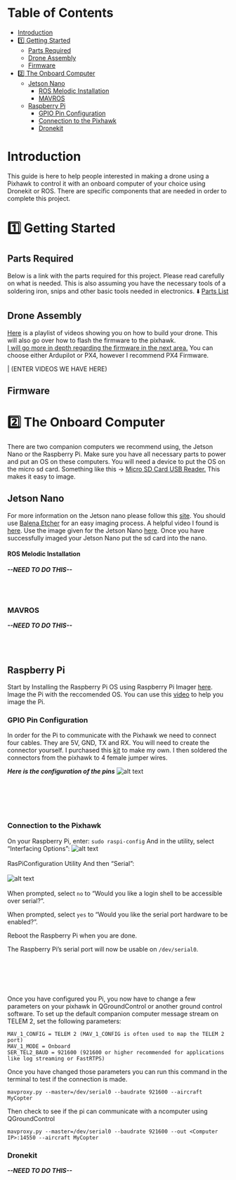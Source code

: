 # Table of Contents
- [Introduction](#introduction)
- [:one: Getting Started](#one-getting-started)
    - [Parts Required](#parts-required)
    - [Drone Assembly](#drone-assembly)
    - [Firmware](#firmware)
- [:two: The Onboard Computer](#two-the-onboard-computer)
    - [Jetson Nano](#jetson-nano)
        - [ROS Melodic Installation](#ros-melodic-installation)
        - [MAVROS](#mavros)
    - [Raspberry Pi](#raspberry-pi)
        - [GPIO Pin Configuration](#gpio-pin-configuration)
        - [Connection to the Pixhawk](#connection-to-the-pixhawk)
        - [Dronekit](#dronekit)
    

# Introduction
This guide is here to help people interested in making a drone using a Pixhawk to control it with an onboard computer of your choice using Dronekit or ROS. There are specific components that are needed in order to complete this project.

# :one: Getting Started
## Parts Required
Below is a link with the parts required for this project. Please read carefully on what is needed. This is also assuming you have the necessary tools of a soldering iron, snips and other basic tools needed in electronics. :arrow_down:
[Parts List](https://docs.google.com/document/d/1yg1S2lEn6Pxzbmr_OziczwqIsVRe4be1YQAyOio6FKI/edit?usp=sharing)
## Drone Assembly
[Here](https://youtube.com/playlist?list=PLm_39In9-wKMa8U90cwcDMecCGuM5Sja1) is a playlist of videos showing you on how to build your drone. This will also go over how to flash the firmware to the pixhawk. <br/> <ins>I will go more in depth regarding the firmware in the next area.</ins> You can choose either Ardupilot or PX4, however I recommend PX4 Firmware.

|
(ENTER VIDEOS WE HAVE HERE)
## Firmware

# :two: The Onboard Computer
There are two companion computers we recommend using, the Jetson Nano or the Raspberry Pi. Make sure you have all necessary parts to power and put an OS on these computers. You will need a device to put the OS on the micro sd card. Something like this -> [Micro SD Card USB Reader.](https://www.amazon.com/UGREEN-Reader-Portable-Adapter-Windows/dp/B0779V61XB/ref=sr_1_7?dchild=1&keywords=micro+sd+usb&qid=1609284957&sr=8-7) This makes it easy to image. 

## Jetson Nano
For more information on the Jetson nano please follow this [site](https://developer.nvidia.com/embedded/learn/get-started-jetson-nano-devkit). You should use [Balena Etcher](https://www.balena.io/etcher/) for an easy imaging process. A helpful video I found is [here](https://www.youtube.com/watch?v=fepv1uDyiXk). Use the image given for the Jetson Nano [here](https://developer.nvidia.com/embedded/learn/get-started-jetson-nano-devkit#write). Once you have successfully imaged your Jetson Nano put the sd card into the nano.
#### ROS Melodic Installation
***--NEED TO DO THIS--***
<br><br/>
<br><br/>
### MAVROS
***--NEED TO DO THIS--***
<br><br/>
<br><br/>


## Raspberry Pi
Start by Installing the Raspberry Pi OS using Raspberry Pi Imager [here](https://www.raspberrypi.org/software/). Image the Pi with the reccomended OS. You can use this [video](https://www.youtube.com/watch?v=y45hsd2AOpw) to help you image the Pi.

### GPIO Pin Configuration
In order for the Pi to communicate with the Pixhawk we need to connect four cables. They are 5V, GND, TX and RX. You will need to create the connector yourself. I purchased this [kit](https://www.amazon.com/1-25mm-Connectors-Pre-Crimped-Pixhawk-Silicone/dp/B07S18D3RN/ref=pd_lpo_421_img_1/141-3051472-7066820?_encoding=UTF8&pd_rd_i=B07S18D3RN&pd_rd_r=f3a9d5f4-62e9-4587-960a-f1adead929ca&pd_rd_w=1BF6V&pd_rd_wg=si57j&pf_rd_p=7b36d496-f366-4631-94d3-61b87b52511b&pf_rd_r=M89NX5SX5CSHB6VGESD6&psc=1&refRID=M89NX5SX5CSHB6VGESD6) to make my own. I then soldered the connectors from the pixhawk to 4 female jumper wires.

***Here is the configuration of the pins***
![alt text](https://discuss.ardupilot.org/uploads/default/original/2X/f/f837b6b1116ec02c3490e34035c2f09da5a62936.jpg)

<br><br/>
<br><br/>


### Connection to the Pixhawk

On your Raspberry Pi, enter:
```sudo raspi-config```
And in the utility, select “Interfacing Options”:
![alt text](https://ardupilot.org/dev/_images/RaspberryPi_Serial1.png)
<br><br/>
RasPiConfiguration Utility
And then “Serial”:
<br><br/>
![alt text](https://ardupilot.org/dev/_images/RaspberryPi_Serial2.png)
<br><br/>
When prompted, select ```no``` to “Would you like a login shell to be accessible over serial?”.

When prompted, select ```yes``` to “Would you like the serial port hardware to be enabled?”.

Reboot the Raspberry Pi when you are done.

The Raspberry Pi’s serial port will now be usable on ```/dev/serial0```.

<br><br/>
<br><br/>

Once you have configured you Pi, you now have to change a few parameters on your pixhawk in QGroundControl or another ground control software. To set up the default companion computer message stream on TELEM 2, set the following parameters:
```
MAV_1_CONFIG = TELEM 2 (MAV_1_CONFIG is often used to map the TELEM 2 port)
MAV_1_MODE = Onboard
SER_TEL2_BAUD = 921600 (921600 or higher recommended for applications like log streaming or FastRTPS)
```


Once you have changed those parameters you can run this command in the terminal to test if the connection is made.
```
mavproxy.py --master=/dev/serial0 --baudrate 921600 --aircraft MyCopter
``` 

Then check to see if the pi can communicate with a ncomputer using QGroundControl
```
mavproxy.py --master=/dev/serial0 --baudrate 921600 --out <Computer IP>:14550 --aircraft MyCopter 
```

### Dronekit
***--NEED TO DO THIS--***
<br><br/>
<br><br/>




